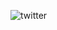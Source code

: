 
![twitter](https://user-images.githubusercontent.com/102493188/175549380-8b79e3e2-d28c-4ade-9a0c-2bcdfebb9d60.gif)

